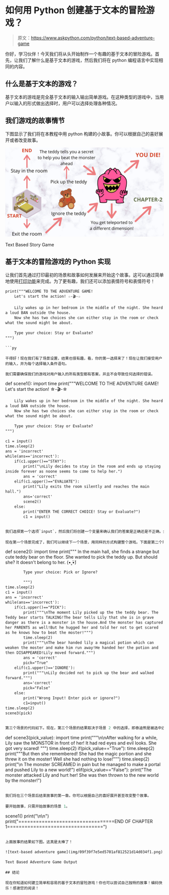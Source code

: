 # 如何用 Python 创建基于文本的冒险游戏？

> 原文：<https://www.askpython.com/python/text-based-adventure-game>

你好，学习伙伴！今天我们将从头开始制作一个有趣的基于文本的冒险游戏。首先，让我们了解什么是基于文本的游戏，然后我们将在 python 编程语言中实现相同的内容。

## 什么是基于文本的游戏？

基于文本的游戏是完全基于文本的输入输出简单游戏。在这种类型的游戏中，当用户以输入的形式做出选择时，用户可以选择处理各种情况。

## 我们游戏的故事情节

下图显示了我们将在本教程中用 python 构建的小故事。你可以根据自己的喜好展开或者改变故事。

![text-based adventure game ](img/33779644b35cf3dfd59105b8a21c75d0.png)

Text Based Story Game

## 基于文本的冒险游戏的 Python 实现

让我们首先通过打印最初的场景和故事如何发展来开始这个故事。这可以通过简单地使用[打印功能](https://www.askpython.com/python/built-in-methods/python-print-function)来完成。为了更有趣，我们还可以添加表情符号和表情符号！

```
print("""WELCOME TO THE ADVENTURE GAME!
    Let's start the action! ☆-🎬-☆

    Lily wakes up in her bedroom in the middle of the night. She heard a loud BAN outside the house.
    Now she has two choices she can either stay in the room or check what the sound might be about.

    Type your choice: Stay or Evaluate?
""")

```py

干得好！现在我们有了场景设置，结果也很有趣，看，你的第一选择来了！现在让我们接受用户的输入，并为每个选择输入条件语句。

我们需要确保我们的游戏对用户输入的所有类型都有答案，并且不会导致任何选择的错误。

```
def scene1():
    import time
    print("""WELCOME TO THE ADVENTURE GAME!
        Let's start the action! ☆-🎬-☆

        Lily wakes up in her bedroom in the middle of the night. She heard a loud BAN outside the house.
        Now she has two choices she can either stay in the room or check what the sound might be about.

        Type your choice: Stay or Evaluate?
    """)

    c1 = input()
    time.sleep(2)
    ans = 'incorrect'
    while(ans=='incorrect'):
        if(c1.upper()=="STAY"):
            print("\nLily decides to stay in the room and ends up staying inside forever as noone seems to come to help her.")
            ans = 'correct'
        elif(c1.upper()=="EVALUATE"):
            print("Lily exits the room silently and reaches the main hall.")
            ans='correct'
            scene2()
        else:
            print("ENTER THE CORRECT CHOICE! Stay or Evaluate?")
            c1 = input()

```py

我们选择第一个选项`input`，然后我们将创建一个变量来确认我们的答案是正确还是不正确。然后我们创建条件循环和 if-else 语句。游戏一次又一次地要求选择，直到给出的答案有效。

现在第一个场景完成了，我们可以继续下一个场景，用同样的方式构建整个游戏。下面是第二个场景的代码。

```
def scene2():
    import time
    print("""
            In the main hall, she finds a strange but cute teddy bear on the floor. 
            She wanted to pick the teddy up. 
            But should she? It doesn't belong to her. (•˳̂•̆)

            Type your choice: Pick or Ignore?

            """)
    time.sleep(2)
    c1 = input()
    ans = 'incorrect'
    while(ans=='incorrect'):
        if(c1.upper()=="PICK"):
            print("""\nThe moment Lily picked up the the teddy bear. The Teddy bear starts TALKING!The bear tells Lily that she is in grave danger as there is a monster in the house.And the monster has captured her PARENTS as well!But he hugged her and told her not to get scared as he knows how to beat the moster!""")
            time.sleep(2)
            print("""\nThe bear handed lily a magical potion which can weaken the moster and make him run away!He handed her the potion and then DISAPPEARED!Lily moved forward.""")
            ans = 'correct'
            pick="True"
        elif(c1.upper()=='IGNORE'):
            print("""\nLily decided not to pick up the bear and walked forward.""")
            ans='correct'
            pick="False"
        else:
            print("Wrong Input! Enter pick or ignore?")
            c1=input()
    time.sleep(2)
    scene3(pick)

```py

第三个场景的代码如下。现在，第三个场景的结果取决于场景 2 中的选择，即泰迪熊是被选中还是被忽略，以及主角是否收到了药剂。

```
def scene3(pick_value):
    import time
    print("""\n\nAfter walking for a while, Lily saw the MONSTOR in front of her!
    It had red eyes and evil looks. She got very scared! """)
    time.sleep(2)
    if(pick_value=="True"):
        time.sleep(2)
        print("""But then she remembered! She had the magic portion and she threw it on the moster!
              Well she had nothing to lose!""")
        time.sleep(2)
        print("\n The monster SCREAMED in pain but he managed to make a portal and pushed Lily to a new world!")
    elif(pick_value=="False"):
        print("The monster attacked Lily and hurt her! She was then thrown to the new world by the monster!")

```py

我们将在三个场景后结束故事的第一章。你可以根据自己的喜好展开甚至改变整个故事。

要开始故事，只需开始故事的场景 1。

```
scene1()
print("\n\n")
print("=================================END OF CHAPTER 1=================================")

```

上面故事的结果如下图。这真是太棒了！

![text-based adventure game](img/09f39f7e5ed5701af812521d14d034f1.png)

Text Based Adventure Game Output

## 结论

现在你知道如何建立简单和容易的基于文本的冒险游戏！你也可以尝试自己独特的故事！编码快乐！感谢您的阅读！